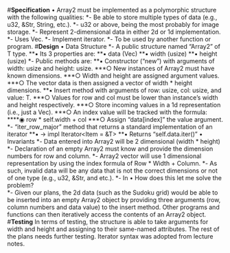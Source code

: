 #**Specification**
•	Array2 must be implemented as a polymorphic structure with the following qualities:
*- Be able to store multiple types of data (e.g., u32, &Str, String, etc.).
*- u32 or above, being the most probably for image storage.
*- Represent 2-dimensional data in either 2d or 1d implementation.
*-	Uses Vec<T>.
*-	Implement iterator.
*-	To be used by another function or program.
#**Design**
• Data Structure
*-	A public structure named “Array2” of T type.
**▪	Its 3 properties are:
**▪	data (Vec<T>)
**▪	width (usize)
**▪	height (usize)
*-	Public methods are:
**▪	Constructor (“new”) with arguments of width: usize and height: usize.
***○	New instances of Array2 must have known dimensions.
***○	Width and height are assigned argument values.
***○	The vector data is then assigned a vector of width * height dimensions.
**▪	Insert method with arguments of row: usize, col: usize, and value: T.
***○	Values for row and col must be lower than instance’s width and height respectively.
***○	Store incoming values in a 1d representation (i.e., just a Vec<T>).
***○	An index value will be tracked with the formula:
****◉	row * self.width + col
***○	Assign “data[index]” the value argument.
*-	“iter_row_major” method that returns a standard implementation of an iterator
**▪	-> impl Iterator<Item = &T>
**▪	Returns “self.data.iter()”
• Invariants
*-	Data entered into Array2 will be 2 dimensional (width * height)
*-	Declaration of an empty Array2 must know and provide the dimension numbers for row and column.
*-	Array2 vector will use 1 dimensional representation by using the index formula of Row * Width + Column.
*-	As such, invalid data will be any data that is not the correct dimensions or not of one type (e.g., u32, &Str, and etc.).
*-	In 
• How does this let me solve the problem?	
*-	Given our plans, the 2d data (such as the Sudoku grid) would be able to be inserted into an empty Array2 object by providing three arguments (row, column numbers and data value) to the insert method. Other programs and functions can then iteratively access the contents of an Array2 object.
#**Testing**
In terms of testing, the structure is able to take arguments for width and height and assigning to their same-named attributes. The rest of the plans needs further testing. Iterator syntax was adopted from lecture notes.
